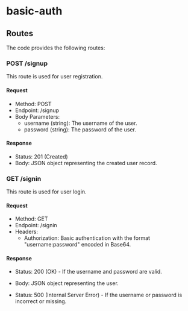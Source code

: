 # basic-auth
## Routes

The code provides the following routes:

### POST /signup

This route is used for user registration.

#### Request

- Method: POST
- Endpoint: /signup
- Body Parameters:
  - username (string): The username of the user.
  - password (string): The password of the user.

#### Response

- Status: 201 (Created)
- Body: JSON object representing the created user record.

### GET /signin

This route is used for user login.

#### Request

- Method: GET
- Endpoint: /signin
- Headers:
  - Authorization: Basic authentication with the format "username:password" encoded in Base64.

#### Response

- Status: 200 (OK) - If the username and password are valid.
- Body: JSON object representing the user.

- Status: 500 (Internal Server Error) - If the username or password is incorrect or missing.
